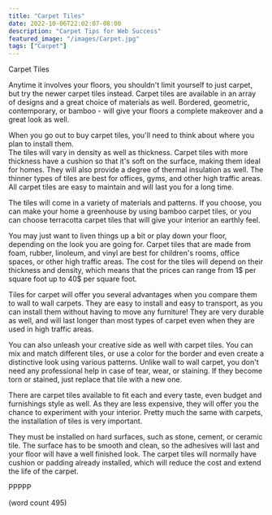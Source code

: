 ```yaml
---
title: "Carpet Tiles"
date: 2022-10-06T22:02:07-08:00
description: "Carpet Tips for Web Success"
featured_image: "/images/Carpet.jpg"
tags: ["Carpet"]
---
```


Carpet Tiles

Anytime it involves your floors, you shouldn't limit
yourself to just carpet, but try the newer carpet
tiles instead.  Carpet tiles are available in an
array of designs and a great choice of materials
as well.  Bordered, geometric, contemporary, or
bamboo - will give your floors a complete makeover
and a great look as well.

When you go out to buy carpet tiles, you'll need 
to think about where you plan to install them.  
The tiles will vary in density as well as thickness.
Carpet tiles with more thickness have a cushion
so that it's soft on the surface, making them ideal
for homes.  They will also provide a degree of
thermal insulation as well.  The thinner types of
tiles are best for offices, gyms, and other high
traffic areas.  All carpet tiles are easy to 
maintain and will last you for a long time.

The tiles will come in a variety of materials and
patterns.  If you choose, you can make your home
a greenhouse by using bamboo carpet tiles, or you
can choose terracotta carpet tiles that will 
give your interior an earthly feel.

You may just want to liven things up a bit or
play down your floor, depending on the look you
are going for.  Carpet tiles that are made from
foam, rubber, linoleum, and vinyl are best for
children's rooms, office spaces, or other high
traffic areas.  The cost for the tiles will
depend on their thickness and density, which
means that the prices can range from 1$ per square
foot up to 40$ per square foot.

Tiles for carpet will offer you several advantages
when you compare them to wall to wall carpets.
They are easy to install and easy to transport,
as you can install them without having to move
any furniture!  They are very durable as well,
and will last longer than most types of carpet
even when they are used in high traffic areas.

You can also unleash your creative side as well
with carpet tiles.  You can mix and match
different tiles, or use a color for the border
and even create a distinctive look using 
various patterns.  Unlike wall to wall carpet,
you don't need any professional help in case
of tear, wear, or staining.  If they become
torn or stained, just replace that tile with a
new one.

There are carpet tiles available to fit each
and every taste, even budget and furnishings style
as well.  As they are less expensive, they will
offer you the chance to experiment with your
interior.  Pretty much the same with carpets, 
the installation of tiles is very important.

They must be installed on hard surfaces, such as
stone, cement, or ceramic tile.  The surface has
to be smooth and clean, so the adhesives will
last and your floor will have a well finished
look.  The carpet tiles will normally have cushion
or padding already installed, which will reduce
the cost and extend the life of the carpet.

PPPPP

(word count 495)

